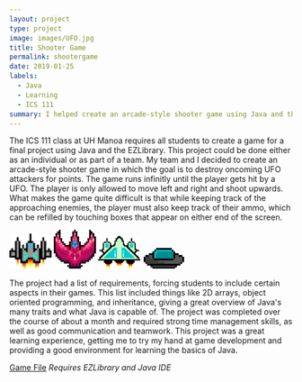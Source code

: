 ```yaml
---
layout: project
type: project
image: images/UFO.jpg
title: Shooter Game
permalink: shootergame
date: 2019-01-25
labels:
  - Java
  - Learning
  - ICS 111
summary: I helped create an arcade-style shooter game using Java and the EZLibrary.
---
```


The ICS 111 class at UH Manoa requires all students to create a game for a final project using Java and the EZLibrary. This project could be done either as an individual or as part of a team. My team and I decided to create an arcade-style shooter game in which the goal is to destroy oncoming UFO attackers for points. The game runs infinitly until the player gets hit by a UFO. The player is only allowed to move left and right and shoot upwards. What makes the game quite difficult is that while keeping track of the approaching enemies, the player must also keep track of their ammo, which can be refilled by touching boxes that appear on either end of the screen.

<img class="ui tiny rounded spaced image" src="../images/spaceship1.png">
<img class="ui tiny rounded spaced image" src="../images/spaceship2.png">
<img class="ui tiny rounded spaced image" src="../images/spaceship3.png">
<img class="ui tiny rounded spaced image" src="../images/UFO.png">

The project had a list of requirements, forcing students to include certain aspects in their games. This list included things like 2D arrays, object oriented programming, and inheritance, giving a great overview of Java's many traits and what Java is capable of. The project was completed over the course of about a month and required strong time management skills, as well as good communication and teamwork. This project was a great learning experience, getting me to try my hand at game development and providing a good environment for learning the basics of Java.

[Game File](https://drive.google.com/file/d/0B30k8Qb1S_vVZnp0MTd1a0ZvZWM/view?usp=sharing)
*Requires EZLibrary and Java IDE*
